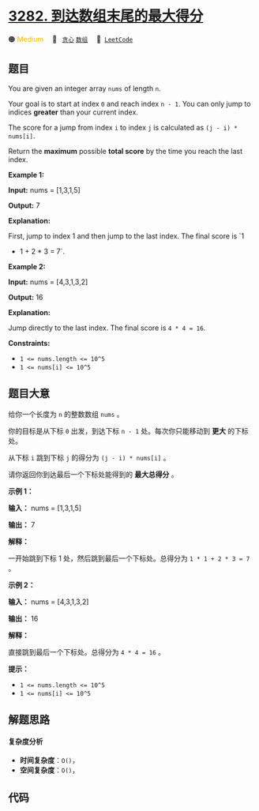 # [3282. 到达数组末尾的最大得分](https://leetcode.com/problems/reach-end-of-array-with-max-score)

🟠 <font color=#ffb800>Medium</font>&emsp; 🔖&ensp; [`贪心`](/leetcode/outline/tag/greedy.md) [`数组`](/leetcode/outline/tag/array.md)&emsp; 🔗&ensp;[`LeetCode`](https://leetcode.com/problems/reach-end-of-array-with-max-score)


## 题目

You are given an integer array `nums` of length `n`.

Your goal is to start at index `0` and reach index `n - 1`. You can only jump
to indices **greater** than your current index.

The score for a jump from index `i` to index `j` is calculated as `(j - i) *
nums[i]`.

Return the **maximum** possible **total score** by the time you reach the last
index.



**Example 1:**

**Input:** nums = [1,3,1,5]

**Output:** 7

**Explanation:**

First, jump to index 1 and then jump to the last index. The final score is `1
* 1 + 2 * 3 = 7`.

**Example 2:**

**Input:** nums = [4,3,1,3,2]

**Output:** 16

**Explanation:**

Jump directly to the last index. The final score is `4 * 4 = 16`.



**Constraints:**

  * `1 <= nums.length <= 10^5`
  * `1 <= nums[i] <= 10^5`


## 题目大意

给你一个长度为 `n` 的整数数组 `nums` 。

你的目标是从下标 `0` 出发，到达下标 `n - 1` 处。每次你只能移动到 **更大**  的下标处。

从下标 `i` 跳到下标 `j` 的得分为 `(j - i) * nums[i]` 。

请你返回你到达最后一个下标处能得到的 **最大总得分**  。



**示例 1：**

**输入：** nums = [1,3,1,5]

**输出：** 7

**解释：**

一开始跳到下标 1 处，然后跳到最后一个下标处。总得分为 `1 * 1 + 2 * 3 = 7` 。

**示例 2：**

**输入：** nums = [4,3,1,3,2]

**输出：** 16

**解释：**

直接跳到最后一个下标处。总得分为 `4 * 4 = 16` 。



**提示：**

  * `1 <= nums.length <= 10^5`
  * `1 <= nums[i] <= 10^5`


## 解题思路

#### 复杂度分析

- **时间复杂度**：`O()`，
- **空间复杂度**：`O()`，

## 代码

```javascript

```